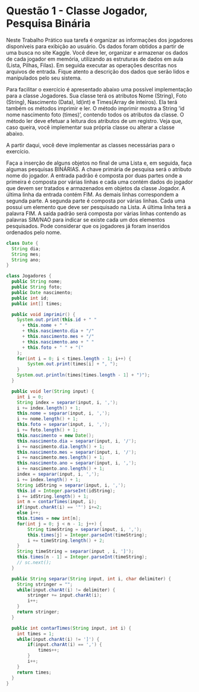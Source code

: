 # Questão 1 - Classe Jogador, Pesquisa Binária

Neste Trabalho Prático sua tarefa é organizar as informações dos jogadores disponíveis para exibição ao usuário. Os dados foram obtidos a partir de uma busca no site Kaggle. Você deve ler, organizar e armazenar os dados de cada jogador em memória, utilizando as estruturas de dados em aula (Lista, Pilhas, Filas). Em seguida executar as operações descritas nos arquivos de entrada. Fique atento a descrição dos dados que serão lidos e manipulados pelo seu sistema.

Para facilitar o exercício é apresentado abaixo uma possível implementação para a classe Jogadores. Sua classe terá os atributos Nome (String), Foto (String), Nascimento (Data), Id(int) e Times(Array de inteiros). Ela terá também os métodos imprimir e ler. O método imprimir mostra a String ’id nome nascimento foto (times)’, contendo todos os atributos da classe. O método ler deve efetuar a leitura dos atributos de um registro. Veja que, caso queira, você implementar sua própria classe ou alterar a classe abaixo.

A partir daqui, você deve implementar as classes necessárias para o exercício.

Faça a inserção de alguns objetos no final de uma Lista e, em seguida, faça algumas pesquisas BINÁRIAS. A chave primária de pesquisa será o atributo nome do jogador. A entrada padrão é composta por duas partes onde a primeira é composta por várias linhas e cada uma contém dados do jogador que devem ser tratados e armazenados em objetos da classe Jogador. A última linha da entrada contém FIM. As demais linhas correspondem a segunda parte. A segunda parte é composta por várias linhas. Cada uma possui um elemento que deve ser pesquisado na Lista. A última linha terá a palavra FIM. A saída padrão será composta por várias linhas contendo as palavras SIM/NAO para indicar se existe cada um dos elementos pesquisados. Pode considerar que os jogadores já foram inseridos ordenados pelo nome.

```Java
class Date {
  String dia;
  String mes;
  String ano;
}

class Jogadores {
  public String nome;
  public String foto;
  public Date nascimento;
  public int id;
  public int[] times;

  public void imprimir() {
  	System.out.print(this.id + " "
      + this.nome + " "
      + this.nascimento.dia + "/"
      + this.nascimento.mes + "/"
      + this.nascimento.ano + " "
      + this.foto + " " + "("
    );
  	for(int i = 0; i < times.length - 1; i++) {
  		System.out.print(times[i] + ", ");
  	}
  	System.out.println(times[times.length - 1] + ")");
  }

  public void ler(String input) {
  	int i = 0;
  	String index = separar(input, i, ',');
  	i += index.length() + 1;
  	this.nome = separar(input, i, ',');
  	i += nome.length() + 1;
  	this.foto = separar(input, i, ',');
  	i += foto.length() + 1;
  	this.nascimento = new Date();
  	this.nascimento.dia = separar(input, i, '/');
  	i += nascimento.dia.length() + 1;
  	this.nascimento.mes = separar(input, i, '/');
  	i += nascimento.mes.length() + 1;
  	this.nascimento.ano = separar(input, i, ',');
  	i += nascimento.ano.length() + 1;
  	index = separar(input, i, ',');
  	i += index.length() + 1;
  	String idString = separar(input, i, ',');
  	this.id = Integer.parseInt(idString);
  	i += idString.length() + 1;
  	int n = contarTimes(input, i);
  	if(input.charAt(i) == '"') i+=2;
  	else i++;
  	this.times = new int[n];
  	for(int j = 0; j < n - 1; j++) {
  		String timeString = separar(input, i, ',');
  		this.times[j] = Integer.parseInt(timeString);
  		i += timeString.length() + 2;
  	}
  	String timeString = separar(input , i, ']');
  	this.times[n - 1] = Integer.parseInt(timeString);
  	// sc.next();
  }

  public String separar(String input, int i, char delimiter) {
  	String stringer = "";
  	while(input.charAt(i) != delimiter) {
  		stringer += input.charAt(i);
  		i++;
  	}
  	return stringer;
  }

  public int contarTimes(String input, int i) {
  	int times = 1;
  	while(input.charAt(i) != ']') {
  		if(input.charAt(i) == ',') {
  			times++;
  		}
  		i++;
  	}
  	return times;
  }
}
```
